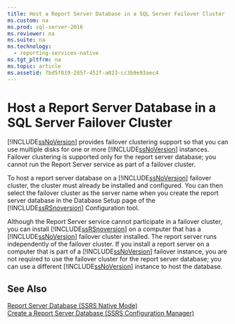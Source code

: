 ```yaml
---
title: Host a Report Server Database in a SQL Server Failover Cluster
ms.custom: na
ms.prod: sql-server-2016
ms.reviewer: na
ms.suite: na
ms.technology: 
  - reporting-services-native
ms.tgt_pltfrm: na
ms.topic: article
ms.assetid: 7bd5f019-2857-452f-a023-cc3b9e93aec4
---
```

# Host a Report Server Database in a SQL Server Failover Cluster
  [!INCLUDE[ssNoVersion](../../Topics/TopicNameContainA/includes/ssNoVersion_md.md)] provides failover clustering support so that you can use multiple disks for one or more [!INCLUDE[ssNoVersion](../../Topics/TopicNameContainA/includes/ssNoVersion_md.md)] instances. Failover clustering is supported only for the report server database; you cannot run the Report Server service as part of a failover cluster.  
  
 To host a report server database on a [!INCLUDE[ssNoVersion](../../Topics/TopicNameContainA/includes/ssNoVersion_md.md)] failover cluster, the cluster must already be installed and configured. You can then select the failover cluster as the server name when you create the report server database in the Database Setup page of the [!INCLUDE[ssRSnoversion](../../Topics/TopicNameContainA/includes/ssRSnoversion_md.md)] Configuration tool.  
  
 Although the Report Server service cannot participate in a failover cluster, you can install [!INCLUDE[ssRSnoversion](../../Topics/TopicNameContainA/includes/ssRSnoversion_md.md)] on a computer that has a [!INCLUDE[ssNoVersion](../../Topics/TopicNameContainA/includes/ssNoVersion_md.md)] failover cluster installed. The report server runs independently of the failover cluster. If you install a report server on a computer that is part of a [!INCLUDE[ssNoVersion](../../Topics/TopicNameContainA/includes/ssNoVersion_md.md)] failover instance, you are not required to use the failover cluster for the report server database; you can use a different [!INCLUDE[ssNoVersion](../../Topics/TopicNameContainA/includes/ssNoVersion_md.md)] instance to host the database.  
  
## See Also  
 [Report Server Database &#40;SSRS Native Mode&#41;](../../Topics/TopicNameNotContainA/Report-Server-Database--SSRS-Native-Mode-.md)   
 [Create a Report Server Database  &#40;SSRS Configuration Manager&#41;](../../Topics/TopicNameContainA/Create-a-Report-Server-Database---SSRS-Configuration-Manager-.md)  
  
  